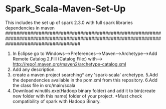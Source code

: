 # Spark_Scala-Maven-Set-Up
This includes the set up of spark 2.3.0 with full spark libraries dependencies in maven
###########################################################################################################################################



1. In Eclipse go to Windows-->Preferences-->Maven-->Archetype-->Add Remote Catalog
2.Fill (Catalog File:) with--> http://repo1.maven.org/maven2/archetype-catalog.xml
3. Add any description.
4. create a maven project searching* any 'spark-scala' archetype.
5.Add the dependencies available in the pom.xml from this repository.
6.Add the class file in src/main/scala
7. Download winutils.exe(Hadoop binary folder) and add it to bin(create new folder with this name) folder of your project.
 *Must check compatibility of spark with Hadoop Binary.


